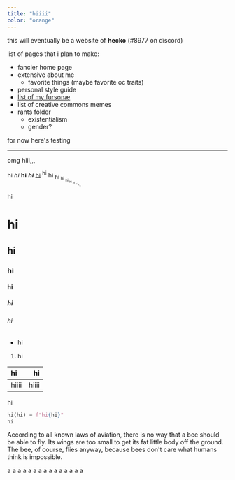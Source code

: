 ```yaml
---
title: "hiiii"
color: "orange"
---
```


this will eventually be a website of **hecko** (#8977 on discord)

list of pages that i plan to make:
- fancier home page
- extensive about me
	- favorite things (maybe favorite oc traits)
- personal style guide
- [list of my fursonæ](/fursonae/)
- list of creative commons memes
- rants folder
	- existentialism
	- gender?

for now here's testing

---

omg hiii,,, 

hi *hi* **hi** ***hi*** [hi](/a/b) <sup>hi</sup> hi <sub>hi <sub>hi <sub>hi <sub>hi <sub>hi <sub>hi <sub>hi <sub>hi</sub></sub></sub></sub></sub></sub></sub></sub>

hi

# hi
## hi
### hi
#### hi
##### hi
###### hi

- hi

1. hi

| hi | hi |
| :- | -: |
| hiiii | hiiii |

hi

```python
hi(hi) = f"hi{hi}"
hi
```

According to all known laws of aviation, there is no way that a bee should be able to fly. Its wings are too small to get its fat little body off the ground. The bee, of course, flies anyway, because bees don't care what humans think is impossible.

a
a
a
a
a
a
a
a
a
a
a
a
a
a
a